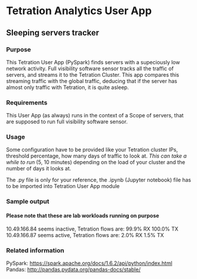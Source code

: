 # Tetration Analytics User App
## Sleeping servers tracker
### Purpose
This Tetration User App (PySpark) finds servers with a supeciously low network activity. Full visibility software sensor tracks all the traffic of servers, and streams it to the Tetration Cluster. This app compares this streaming traffic with the global traffic, deducing that if the server has almost only traffic with Tetration, it is quite asleep.

### Requirements
This User App (as always) runs in the context of a Scope of servers, that are supposed to run full visibility software sensor.

### Usage
Some configuration have to be provided like your Tetration cluster IPs, threshold percentage, how many days of traffic to look at. *This can take a while to run* (5, 10 minutes) depending on the load of your cluster and the number of days it looks at.

The .py file is only for your reference, the .ipynb (Jupyter notebook) file has to be imported into Tetration User App module

### Sample output
#### Please note that these are lab workloads running on purpose
10.49.166.84 seems inactive, Tetration flows are: 99.9% RX 100.0% TX
10.49.166.87 seems active, Tetration flows are: 2.0% RX 1.5% TX

### Related information
PySpark: https://spark.apache.org/docs/1.6.2/api/python/index.html
Pandas: http://pandas.pydata.org/pandas-docs/stable/